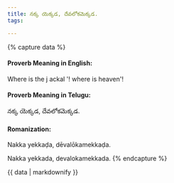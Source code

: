 ```yaml
---
title: నక్క యెక్కడ, దేవలోకమెక్కడ.
tags:

---
```


{% capture data %}
#### Proverb Meaning in English:
Where is the j ackal '! where is heaven'!

#### Proverb Meaning in Telugu:
నక్క యెక్కడ, దేవలోకమెక్కడ.

#### Romanization:
Nakka yekkaḍa, dēvalōkamekkaḍa.

Nakka yekkada, devalokamekkada.
{% endcapture %}

{{ data | markdownify }}

